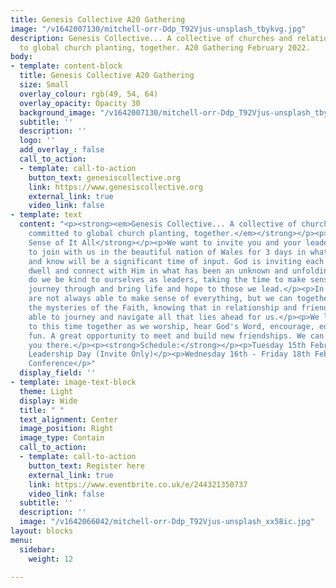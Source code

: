 ```yaml
---
title: Genesis Collective A20 Gathering
image: "/v1642007130/mitchell-orr-Ddp_T92Vjus-unsplash_tbykvg.jpg"
description: Genesis Collective... A collective of churches and relationships committed
  to global church planting, together. A20 Gathering February 2022.
body:
- template: content-block
  title: Genesis Collective A20 Gathering
  size: Small
  overlay_colour: rgb(49, 54, 64)
  overlay_opacity: Opacity 30
  background_image: "/v1642007130/mitchell-orr-Ddp_T92Vjus-unsplash_tbykvg.jpg"
  subtitle: ''
  description: ''
  logo: ''
  add_overlay_: false
  call_to_action:
  - template: call-to-action
    button_text: genesiscollective.org
    link: https://www.genesiscollective.org
    external_link: true
    video_link: false
- template: text
  content: "<p><strong><em>Genesis Collective... A collective of churches and relationships
    committed to global church planting, together.</em></strong></p><p></p><p><strong>Making
    Sense of It All</strong></p><p>We want to invite you and your leadership team,
    to join with us in the beautiful nation of Wales for 3 days in what we believe
    and know will be a significant time of input. God is inviting each of us to pause,
    dwell and connect with Him in what has been an unknown and unfolding season.</p><p>How
    do we be kind to ourselves as leaders, taking the time to make sense of what we
    journey through and bring life and hope to those we lead.</p><p>In reality we
    are not always able to make sense of everything, but we can together hold on to
    the mysteries of the Faith, knowing that in relationship and friendship we are
    able to journey and navigate all that lies ahead for us.</p><p>We look forward
    to this time together as we worship, hear God's Word, encourage, edify and have
    fun. A great opportunity to meet and build new friendships. We can’t wait to see
    you there.</p><p><strong>Schedule:</strong></p><p>Tuesday 15th February - Global
    Leadership Day (Invite Only)</p><p>Wednesday 16th - Friday 18th February - Main
    Conference</p>"
  display_field: ''
- template: image-text-block
  theme: Light
  display: Wide
  title: " "
  text_alignment: Center
  image_position: Right
  image_type: Contain
  call_to_action:
  - template: call-to-action
    button_text: Register here
    external_link: true
    link: https://www.eventbrite.co.uk/e/244321350737
    video_link: false
  subtitle: ''
  description: ''
  image: "/v1642066042/mitchell-orr-Ddp_T92Vjus-unsplash_xx58ic.jpg"
layout: blocks
menu:
  sidebar:
    weight: 12

---
```

